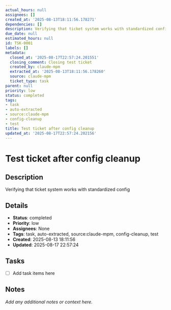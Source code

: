 ```yaml
---
actual_hours: null
assignees: []
created_at: '2025-08-13T18:11:56.178271'
dependencies: []
description: Verifying that ticket system works with standardized config
due_date: null
estimated_hours: null
id: TSK-0001
labels: []
metadata:
  closed_at: '2025-08-17T22:57:24.201551'
  closing_comment: Closing test ticket
  created_by: claude-mpm
  extracted_at: '2025-08-13T18:11:56.178260'
  source: claude-mpm
  ticket_type: task
parent: null
priority: low
status: completed
tags:
- task
- auto-extracted
- source:claude-mpm
- config-cleanup
- test
title: Test ticket after config cleanup
updated_at: '2025-08-17T22:57:24.202156'
---
```


# Test ticket after config cleanup

## Description
Verifying that ticket system works with standardized config

## Details
- **Status**: completed
- **Priority**: low
- **Assignees**: None
- **Tags**: task, auto-extracted, source:claude-mpm, config-cleanup, test
- **Created**: 2025-08-13 18:11:56
- **Updated**: 2025-08-17 22:57:24

## Tasks
- [ ] Add task items here

## Notes
_Add any additional notes or context here._

